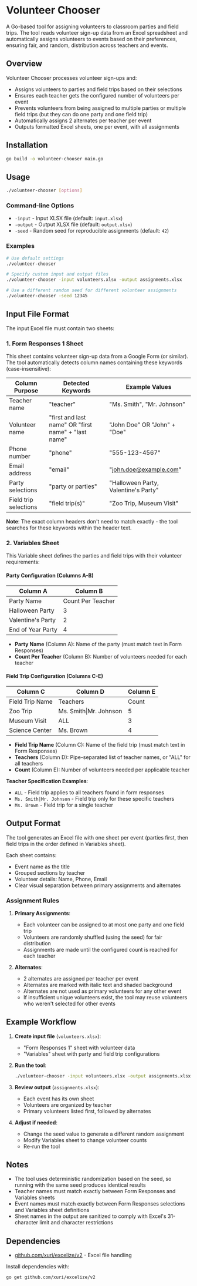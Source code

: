 # Volunteer Chooser

A Go-based tool for assigning volunteers to classroom parties and field trips. The tool reads volunteer sign-up data from an Excel spreadsheet and automatically assigns volunteers to events based on their preferences, ensuring fair, and random, distribution across teachers and events.

## Overview

Volunteer Chooser processes volunteer sign-ups and:
- Assigns volunteers to parties and field trips based on their selections
- Ensures each teacher gets the configured number of volunteers per event
- Prevents volunteers from being assigned to multiple parties or multiple field trips (but they can do one party and one field trip)
- Automatically assigns 2 alternates per teacher per event
- Outputs formatted Excel sheets, one per event, with all assignments

## Installation

```bash
go build -o volunteer-chooser main.go
```

## Usage

```bash
./volunteer-chooser [options]
```

### Command-line Options

- `-input` - Input XLSX file (default: `input.xlsx`)
- `-output` - Output XLSX file (default: `output.xlsx`)
- `-seed` - Random seed for reproducible assignments (default: `42`)

### Examples

```bash
# Use default settings
./volunteer-chooser

# Specify custom input and output files
./volunteer-chooser -input volunteers.xlsx -output assignments.xlsx

# Use a different random seed for different volunteer assignments
./volunteer-chooser -seed 12345
```

## Input File Format

The input Excel file must contain two sheets:

### 1. Form Responses 1 Sheet

This sheet contains volunteer sign-up data from a Google Form (or similar). The tool automatically detects column names containing these keywords (case-insensitive):

| Column Purpose | Detected Keywords | Example Values |
|----------------|-------------------|----------------|
| Teacher name | "teacher" | "Ms. Smith", "Mr. Johnson" |
| Volunteer name | "first and last name" OR "first name" + "last name" | "John Doe" OR "John" + "Doe" |
| Phone number | "phone" | "555-123-4567" |
| Email address | "email" | "john.doe@example.com" |
| Party selections | "party or parties" | "Halloween Party, Valentine's Party" |
| Field trip selections | "field trip(s)" | "Zoo Trip, Museum Visit" |

**Note**: The exact column headers don't need to match exactly - the tool searches for these keywords within the header text.

### 2. Variables Sheet

This Variable sheet defines the parties and field trips with their volunteer requirements:

#### Party Configuration (Columns A-B)

| Column A | Column B |
|----------|----------|
| Party Name | Count Per Teacher |
| Halloween Party | 3 |
| Valentine's Party | 2 |
| End of Year Party | 4 |

- **Party Name** (Column A): Name of the party (must match text in Form Responses)
- **Count Per Teacher** (Column B): Number of volunteers needed for each teacher

#### Field Trip Configuration (Columns C-E)

| Column C | Column D | Column E |
|----------|----------|----------|
| Field Trip Name | Teachers | Count |
| Zoo Trip | Ms. Smith\|Mr. Johnson | 5 |
| Museum Visit | ALL | 3 |
| Science Center | Ms. Brown | 4 |

- **Field Trip Name** (Column C): Name of the field trip (must match text in Form Responses)
- **Teachers** (Column D): Pipe-separated list of teacher names, or "ALL" for all teachers
- **Count** (Column E): Number of volunteers needed per applicable teacher

**Teacher Specification Examples**:
- `ALL` - Field trip applies to all teachers found in form responses
- `Ms. Smith|Mr. Johnson` - Field trip only for these specific teachers
- `Ms. Brown` - Field trip for a single teacher

## Output Format

The tool generates an Excel file with one sheet per event (parties first, then field trips in the order defined in Variables sheet).

Each sheet contains:
- Event name as the title
- Grouped sections by teacher
- Volunteer details: Name, Phone, Email
- Clear visual separation between primary assignments and alternates

### Assignment Rules

1. **Primary Assignments**:
   - Each volunteer can be assigned to at most one party and one field trip
   - Volunteers are randomly shuffled (using the seed) for fair distribution
   - Assignments are made until the configured count is reached for each teacher

2. **Alternates**:
   - 2 alternates are assigned per teacher per event
   - Alternates are marked with italic text and shaded background
   - Alternates are not used as primary volunteers for any other event
   - If insufficient unique volunteers exist, the tool may reuse volunteers who weren't selected for other events

## Example Workflow

1. **Create input file** (`volunteers.xlsx`):
   - "Form Responses 1" sheet with volunteer data
   - "Variables" sheet with party and field trip configurations

2. **Run the tool**:
   ```bash
   ./volunteer-chooser -input volunteers.xlsx -output assignments.xlsx -seed 100
   ```

3. **Review output** (`assignments.xlsx`):
   - Each event has its own sheet
   - Volunteers are organized by teacher
   - Primary volunteers listed first, followed by alternates

4. **Adjust if needed**:
   - Change the seed value to generate a different random assignment
   - Modify Variables sheet to change volunteer counts
   - Re-run the tool

## Notes

- The tool uses deterministic randomization based on the seed, so running with the same seed produces identical results
- Teacher names must match exactly between Form Responses and Variables sheets
- Event names must match exactly between Form Responses selections and Variables sheet definitions
- Sheet names in the output are sanitized to comply with Excel's 31-character limit and character restrictions

## Dependencies

- [github.com/xuri/excelize/v2](https://github.com/xuri/excelize) - Excel file handling

Install dependencies with:
```bash
go get github.com/xuri/excelize/v2
```
